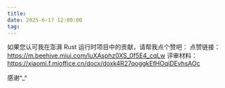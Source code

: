 ```yaml
---
title: 
date: 2025-6-17 12:00:00
tag:
---
```


如果您认可我在澎湃 Rust 运行时项目中的贡献，请帮我点个赞吧：
点赞链接：https://m.beehive.miui.com/luXAsphz0XS_0f5E4_cqLw
评审材料：https://xiaomi.f.mioffice.cn/docx/doxk4R27qoggkEfHOqiDEvhsAOc

感谢^_^
